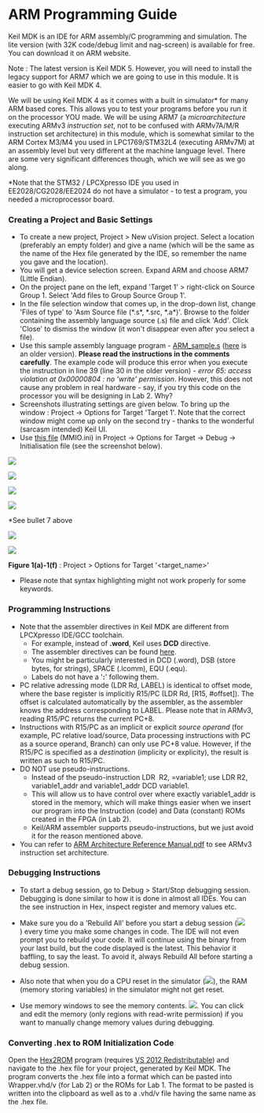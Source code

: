 # ARM Programming Guide

Keil MDK is an IDE for ARM assembly/C programming and simulation. The lite version (with 32K code/debug limit and nag-screen) is available for free. You can download it on ARM website.

Note : The latest version is Keil MDK 5. However, you will need to install the legacy support for ARM7 which we are going to use in this module. It is easier to go with Keil MDK 4.

We will be using Keil MDK 4 as it comes with a built in simulator\* for many ARM based cores. This allows you to test your programs before you run it on the processor YOU made. We will be using ARM7 (a _microarchitecture_ executing ARMv3 _instruction set_, not to be confused with ARMv7A/M/R instruction set architecture) in this module, which is somewhat similar to the ARM Cortex M3/M4 you used in LPC1769/STM32L4 (executing ARMv7M) at an assembly level but very different at the machine language level. There are some very significant differences though, which we will see as we go along.

\*Note that the STM32 / LPCXpresso IDE you used in EE2028/CG2028/EE2024 do not have a simulator - to test a program, you needed a microprocessor board.

### Creating a Project and Basic Settings

*   To create a new project, Project > New uVision project. Select a location (preferably an empty folder) and give a name (which will be the same as the name of the Hex file generated by the IDE, so remember the name you gave and the location).
*   You will get a device selection screen. Expand ARM and choose ARM7 (Little Endian).
*   On the project pane on the left, expand 'Target 1' > right-click on Source Group 1. Select 'Add files to Group Source Group 1'.
*   In the file selection window that comes up, in the drop-down list, change 'Files of type' to 'Asm Source file (\*.s\*, \*.src, \*.a\*)'. Browse to the folder containing the assembly language source (.s) file and click 'Add'. Click 'Close' to dismiss the window (it won't disappear even after you select a file).
*   Use this sample assembly language program - [ARM\_sample.s](https://github.com/NUS-CG3207/lab-skeletons/blob/main/lab1/arm_assembly_sample.s) ([here](old_arm_sample.s) is an older version). **Please read the instructions in the comments carefully**. The example code will produce this error when you execute the instruction in line 39 (line 30 in the older version) - _error 65: access violation at 0x00000804 : no 'write' permission_. However, this does not cause any problem in real hardware - say, if you try this code on the processor you will be designing in Lab 2. Why?
*   Screenshots illustrating settings are given below. To bring up the window : Project -> Options for Target 'Target 1'. Note that the correct window might come up only on the second try - thanks to the wonderful (sarcasm intended) Keil UI.
*   Use [this file](MMIO.ini) (MMIO.ini) in Project -> Options for Target -> Debug -> Initialisation file (see the screenshot below).

![](arm_option_target1.png)

![](arm_option_target2.png)

![](arm_option_target3.png)

![](arm_option_target4.png)

\*See bullet 7 above

![](arm_option_target5.png)

![](arm_option_target6.png)

**Figure 1(a)-1(f)** : Project > Options for Target '<target\_name>'

*   Please note that syntax highlighting might not work properly for some keywords.

### Programming Instructions

*   Note that the assembler directives in Keil MDK are different from LPCXpresso IDE/GCC toolchain. 
    *   For example, instead of **.word**, Keil uses **DCD** directive. 
    *   The assembler directives can be found [here](http://www.keil.com/support/man/docs/armasm/armasm_dom1361290000455.htm). 
    *   You might be particularly interested in DCD (.word), DSB (store bytes, for strings), SPACE (.lcomm), EQU (.equ). 
    *   Labels do not have a '**:**' following them.
*   PC relative adressing mode (LDR Rd, LABEL) is identical to offset mode, where the base register is implicitly R15/PC (LDR Rd, \[R15, #offset\]). The offset is calculated automatically by the assembler, as the assembler knows the address corresponding to LABEL. Please note that in ARMv3, reading R15/PC returns the current PC+8. 
*   Instructions with R15/PC as an implicit or explicit _source operand_ (for example, PC relative load/source, Data processing instructions with PC as a source operand, Branch) can only use PC+8 value. However, if the R15/PC is specified as a _destination_ (implicity or explicity), the result is written as such to R15/PC.  
*   DO NOT use pseudo-instructions. 
    *   Instead of the pseudo-instruction LDR  R2, =variable1; use LDR R2, variable1\_addr and variable1\_addr DCD variable1. 
    *   This will allow us to have control over where exactly variable1\_addr is stored in the memory, which will make things easier when we insert our program into the Instruction (code) and Data (constant) ROMs created in the FPGA (in Lab 2).
    *   Keil/ARM assembler supports pseudo-instructions, but we just avoid it for the reason mentioned above.
*   You can refer to [ARM Architecture Reference Manual.pdf](ARM_Architecture_Reference_Manual.pdf) to see ARMv3 instruction set architecture.

### Debugging Instructions

*   To start a debug session, go to Debug > Start/Stop debugging session. Debugging is done similar to how it is done in almost all IDEs. You can the see instruction in Hex, inspect register and memory values etc.  
      
    
*   Make sure you do a 'Rebuild All' before you start a debug session (![](arm_rebuild.png)) every time you make some changes in code. The IDE will not even prompt you to rebuild your code. It will continue using the binary from your last build, but the code displayed is the latest. This behavior it baffling, to say the least. To avoid it, always Rebuild All before starting a debug session.  
      
    
*   Also note that when you do a CPU reset in the simulator (![](arm_reset.png)), the RAM (memory storing variables) in the simulator might not get reset.  
      
    
*   Use memory windows to see the memory contents. ![](arm_mem_windows.png). You can click and edit the memory (only regions with read-write permission) if you want to manually change memory values during debugging.

### Converting .hex to ROM Initialization Code

Open the [Hex2ROM](https://github.com/NUS-CG3207/lab-skeletons/blob/main/lab1/hex2rom.exe) program (requires [VS 2012 Redistributable](https://www.microsoft.com/en-sg/download/confirmation.aspx?id=30679&6B49FDFB-8E5B-4B07-BC31-15695C5A2143=1)) and navigate to the .hex file for your project, generated by Keil MDK. The program converts the .hex file into a format which can be pasted into Wrapper.vhd/v (for Lab 2) or the ROMs for Lab 1. The format to be pasted is written into the clipboard as well as to a .vhd/v file having the same name as the .hex file.  
